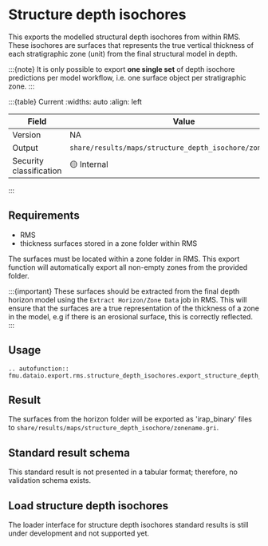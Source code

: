 # Structure depth isochores

This exports the modelled structural depth isochores from within RMS.
These isochores are surfaces that represents the true vertical thickness of each
stratigraphic zone (unit) from the final structural model in depth.

:::{note} 
It is only possible to export **one single set** of depth isochore predictions per 
model workflow, i.e. one surface object per stratigraphic zone.
:::

:::{table} Current
:widths: auto
:align: left

| Field | Value |
| --- | --- |
| Version | NA |
| Output | `share/results/maps/structure_depth_isochore/zonename.gri` |
| Security classification | 🟡 Internal |
:::

## Requirements

- RMS
- thickness surfaces stored in a zone folder within RMS

The surfaces must be located within a zone folder in RMS. This export function will automatically export
all non-empty zones from the provided folder.

:::{important}
These surfaces should be extracted from the final depth horizon model using the `Extract Horizon/Zone Data`
job in RMS. This will ensure that the surfaces are a true representation of the thickness of a zone in the
model, e.g if there is an erosional surface, this is correctly reflected.
:::


## Usage

```{eval-rst}
.. autofunction:: fmu.dataio.export.rms.structure_depth_isochores.export_structure_depth_isochores
```

## Result

The surfaces from the horizon folder will be exported as 'irap_binary'
files to `share/results/maps/structure_depth_isochore/zonename.gri`.


## Standard result schema

This standard result is not presented in a tabular format; therefore, no validation
schema exists.

## Load structure depth isochores
The loader interface for structure depth isochores standard results is still under development and not supported yet.